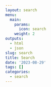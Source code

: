 ```yaml
---
layout: search
menu:
  main:
    params:
      icon: search
    weight: 2
outputs:
  - html
  - json
slug: search
title: Search
date: '2023-08-29'
tags: []
categories:
  - search
---
```

